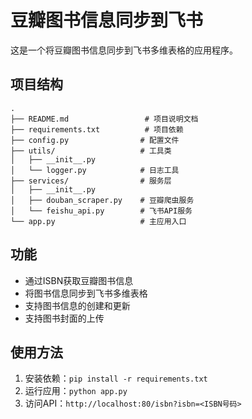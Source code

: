 # 豆瓣图书信息同步到飞书

这是一个将豆瓣图书信息同步到飞书多维表格的应用程序。

## 项目结构

```
.
├── README.md                 # 项目说明文档
├── requirements.txt          # 项目依赖
├── config.py                # 配置文件
├── utils/                   # 工具类
│   ├── __init__.py
│   └── logger.py            # 日志工具
├── services/                # 服务层
│   ├── __init__.py
│   ├── douban_scraper.py    # 豆瓣爬虫服务
│   └── feishu_api.py        # 飞书API服务
└── app.py                   # 主应用入口
```

## 功能

- 通过ISBN获取豆瓣图书信息
- 将图书信息同步到飞书多维表格
- 支持图书信息的创建和更新
- 支持图书封面的上传

## 使用方法

1. 安装依赖：`pip install -r requirements.txt`
2. 运行应用：`python app.py`
3. 访问API：`http://localhost:80/isbn?isbn=<ISBN号码>`